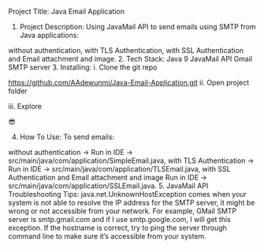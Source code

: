 
Project Title:
Java Email Application

1. Project Description:
Using JavaMail API to send emails using SMTP from Java applications:

without authentication,
with TLS Authentication,
with SSL Authentication and Email attachment and image.
2. Tech Stack:
Java 9
JavaMail API
Gmail SMTP server
3. Installing:
i. Clone the git repo

https://github.com/AAdewunmi/Java-Email-Application.git
ii. Open project folder

iii. Explore

😎

4. How To Use:
To send emails:

without authentication -> Run in IDE -> src/main/java/com/application/SimpleEmail.java,
with TLS Authentication -> Run in IDE -> src/main/java/com/application/TLSEmail.java,
with SSL Authentication and Email attachment and image Run in IDE -> src/main/java/com/application/SSLEmail.java.
5. JavaMail API Troubleshooting Tips:
java.net.UnknownHostException comes when your system is not able to resolve the IP address for the SMTP server, it might be wrong or not accessible from your network. For example, GMail SMTP server is smtp.gmail.com and if I use smtp.google.com, I will get this exception. If the hostname is correct, try to ping the server through command line to make sure it’s accessible from your system.
      
